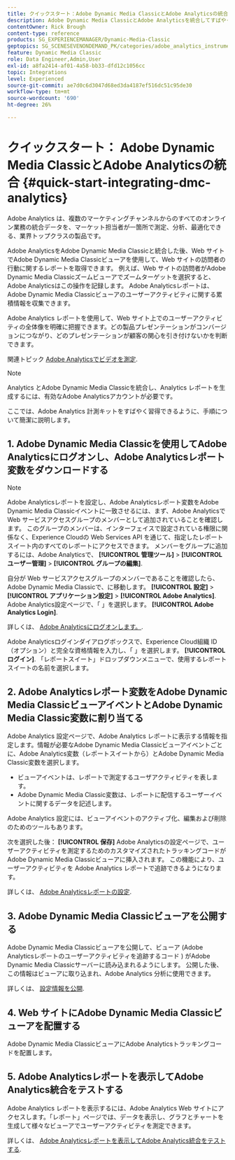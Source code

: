 ```yaml
---
title: クイックスタート：Adobe Dynamic Media ClassicとAdobe Analyticsの統合
description: Adobe Dynamic Media ClassicとAdobe Analyticsを統合してすばやく使い始めるのに役立つ方法の概要とクイックスタートです。
contentOwner: Rick Brough
content-type: reference
products: SG_EXPERIENCEMANAGER/Dynamic-Media-Classic
geptopics: SG_SCENESEVENONDEMAND_PK/categories/adobe_analytics_instrumentation_kit
feature: Dynamic Media Classic
role: Data Engineer,Admin,User
exl-id: a8fa2414-af01-4a58-bb33-dfd12c1056cc
topic: Integrations
level: Experienced
source-git-commit: ae7d0c6d3047d68ed3da4187ef516dc51c95de30
workflow-type: tm+mt
source-wordcount: '690'
ht-degree: 26%

---
```


# クイックスタート： Adobe Dynamic Media ClassicとAdobe Analyticsの統合 {#quick-start-integrating-dmc-analytics}

Adobe Analytics は、複数のマーケティングチャンネルからのすべてのオンライン業務の統合データを、マーケット担当者が一箇所で測定、分析、最適化できる、業界トップクラスの製品です。

Adobe AnalyticsをAdobe Dynamic Media Classicと統合した後、Web サイトでAdobe Dynamic Media Classicビューアを使用して、Web サイトの訪問者の行動に関するレポートを取得できます。 例えば、Web サイトの訪問者がAdobe Dynamic Media Classicズームビューアでズームターゲットを選択すると、Adobe Analyticsはこの操作を記録します。 Adobe Analyticsレポートは、Adobe Dynamic Media Classicビューアのユーザーアクティビティに関する累積情報を収集できます。

Adobe Analytics レポートを使用して、Web サイト上でのユーザーアクティビティの全体像を明確に把握できます。どの製品プレゼンテーションがコンバージョンにつながり、どのプレゼンテーションが顧客の関心を引き付けないかを判断できます。

関連トピック [Adobe Analyticsでビデオを測定](https://experienceleague.adobe.com/docs/media-analytics/using/media-overview.html).

>[!NOTE]
>
>Analytics とAdobe Dynamic Media Classicを統合し、Analytics レポートを生成するには、有効なAdobe Analyticsアカウントが必要です。

ここでは、Adobe Analytics 計測キットをすばやく習得できるように、手順について簡潔に説明します。

## 1. Adobe Dynamic Media Classicを使用してAdobe Analyticsにログオンし、Adobe Analyticsレポート変数をダウンロードする

>[!NOTE]
>
>Adobe Analyticsレポートを設定し、Adobe Analyticsレポート変数をAdobe Dynamic Media Classicイベントに一致させるには、まず、Adobe Analyticsで Web サービスアクセスグループのメンバーとして追加されていることを確認します。 このグループのメンバーは、インターフェイスで設定されている権限に関係なく、Experience Cloudの Web Services API を通じて、指定したレポートスイート内のすべてのレポートにアクセスできます。 メンバーをグループに追加するには、Adobe Analyticsで、 **[!UICONTROL 管理ツール]** > **[!UICONTROL ユーザー管理]** > **[!UICONTROL グループの編集]**.

自分が Web サービスアクセスグループのメンバーであることを確認したら、Adobe Dynamic Media Classicで、に移動します。 **[!UICONTROL 設定]** > **[!UICONTROL アプリケーション設定]** > **[!UICONTROL Adobe Analytics]**. Adobe Analytics設定ページで、「 」を選択します。 **[!UICONTROL Adobe Analytics Login]**.

詳しくは、 [Adobe Analyticsにログオンします。](log-analytics.md#log_in_to_adobe_analytics).

Adobe Analyticsログインダイアログボックスで、Experience Cloud組織 ID（オプション）と完全な資格情報を入力し、「 」を選択します。 **[!UICONTROL ログイン]**. 「レポートスイート」ドロップダウンメニューで、使用するレポートスイートの名前を選択します。

## 2. Adobe Analyticsレポート変数をAdobe Dynamic Media ClassicビューアイベントとAdobe Dynamic Media Classic変数に割り当てる

Adobe Analytics 設定ページで、Adobe Analytics レポートに表示する情報を指定します。情報が必要なAdobe Dynamic Media Classicビューアイベントごとに、Adobe Analytics変数（レポートスイートから）とAdobe Dynamic Media Classic変数を選択します。

* ビューアイベントは、レポートで測定するユーザアクティビティを表します。
* Adobe Dynamic Media Classic変数は、レポートに配信するユーザーイベントに関するデータを記述します。

Adobe Analytics 設定には、ビューアイベントのアクティブ化、編集および削除のためのツールもあります。

次を選択した後： **[!UICONTROL 保存]** Adobe Analyticsの設定ページで、ユーザーアクティビティを測定するためのカスタマイズされたトラッキングコードがAdobe Dynamic Media Classicビューアに挿入されます。 この機能により、ユーザーアクティビティを Adobe Analytics レポートで追跡できるようになります。

詳しくは、 [Adobe Analyticsレポートの設定](configuring-analytics-reports.md#configuring_adobe_analytics_reports).

## 3. Adobe Dynamic Media Classicビューアを公開する

Adobe Dynamic Media Classicビューアを公開して、ビューア (Adobe Analyticsレポートのユーザーアクティビティを追跡するコード ) がAdobe Dynamic Media Classicサーバーに読み込まれるようにします。 公開した後、この情報はビューアに取り込まれ、Adobe Analytics 分析に使用できます。

詳しくは、 [設定情報を公開](publishing-analytics-configuration-information.md#publishing_adobe_analytics_configuration_information).

## 4. Web サイトにAdobe Dynamic Media Classicビューアを配置する

Adobe Dynamic Media ClassicビューアにAdobe Analyticsトラッキングコードを配置します。

## 5. Adobe Analyticsレポートを表示してAdobe Analytics統合をテストする

Adobe Analytics レポートを表示するには、Adobe Analytics Web サイトにアクセスします。「レポート」ページでは、データを表示し、グラフとチャートを生成して様々なビューアでユーザーアクティビティを測定できます。

詳しくは、 [Adobe Analyticsレポートを表示してAdobe Analytics統合をテストする](testing-integration-viewing-analytics-report.md#testing_the_integration_by_viewing_an_adobe_analytics_report).
